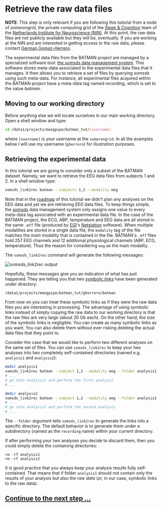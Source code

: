 Retrieve the raw data files
===

__NOTE__: This step is only relevant if you are following this tutorial from a node
of _somerengrid_, the private computing grid of the [Sleep & Cognition][sc] team
of the [Netherlands Institute for Neuroscience (NIN)][nin]. At this point, the raw
data files are not publicly available but they will be, eventually. If you are
working at the NIN and are interested in getting access to the raw data, please
contact [German Gomez-Herrero][ggh].

[nin]: http://www.nin.knaw.nl
[sc]: http://www.nin.knaw.nl/research_groups/van_someren_group
[ggh]: http://germangh.com

The experimental data files from the BATMAN project are managed by a
specialized software tool: [the somsds data management system][somsds].
This software stores meta-data associated to the experimental data files that it
manages. It then allows you to retrieve a set of files by querying _somsds_
using such meta-data. For instance, all experimental files acquired within
the BATMAN project have a meta-data tag named _recording_, which is set to
the value _batman_.

## Moving to our working directory

Before anything else we will locate ourselves in our main working directory.
Open a shell window and type:

````bash
cd /data1/projects/meegpipe/batman_tut/[username]
````
where `[username]` is your username at the `somerengrid`. In all the examples
below I will use my username (`gherrero`) for illustration purposes.


## Retrieving the experimental data

In this tutorial we are going to consider only a subset of the BATMAN dataset.
Namely, we want to retrieve the EEG data files from subjects 1 and 2. In a
shell window type:


````bash
somsds_link2rec batman --subjects 1,2 --modality eeg
````

Note that in the [roadmap][roadmap] of this tutorial we didn't plan any analyses
on the EEG data and yet we are retrieving _EEG_ data files. To keep things
simple, the [somsds][somsds] data management system only assigns one value to
every meta-data tag associated with an experimental data file. In the case of
the BATMAN project, the ECG, ABP, temperature and EEG data are all stored in the
same `.mff` file (produced by [EGI]'s [Netstation] software). When multiple
modalities are stored in a single data file, the `modality` tag of the file
matches the _main_ modality that is contained in the file. BATMAN's `.mff` files
hold 257 EEG channels and 12 additional physiological channels (ABP, ECG,
temperature). Thus the reason for considering `eeg` as the main modality.

[roadmap]: ./README.md
[egi]: http://www.egi.com/
[netstation]: http://www.egi.com/index.php?option=com_content&view=article&id=413

The `somsds_link2rec` command will generate the following messages:

![somsds_link2rec output](./img/somsds_link2rec.png "Output produced by the
somsds_link2rec command")


Hopefully, these messages give you an indication of what has just happened.
They are telling you that two [symbolic links][symboliclink] have been
generated under directory:

````
/data1/projects/meegpipe/batman_tut/gherrero/batman
````
[symboliclink]: http://en.wikipedia.org/wiki/Symbolic_link

From now on you can treat these symbolic links as if they were the raw data
files you are interesting in processing. The advantage of using symbolic links
instead of simply copying the raw data to our working directory is that the raw
files are very large (about 30 Gb each). On the other hand, the size of the
symbolic links is negligible. You can create as many symbolic links as you want.
You can also delete them without ever risking deleting the actual data files
that they point to.

Consider the case that we would like to perform two different analyses on the
same set of files. You can use `somsds_link2rec` to keep your two analyses into
two completely self-contained directories (named e.g. `analysis1` and
`analysis2`):

````bash
mkdir analysis1
somsds_link2rec batman --subject 1,2 --modality eeg --folder analysis1
# ...
# go into analysis1 and perform the first analysis
# ...

mkdir analysis2
somsds_link2rec batman --subject 1,2 --modality eeg --folder analysis2
# ...
# go into analysis2 and perform the second analysis
# ...
````

The `--folder` argument tells `somsds_link2rec` to generate the links into
a specific directory. The default behavior is to generate them under a
subdirectory (named as the `recording` name) within your current directory.

If after performing your two analyses you decide to discard them, then you could
simply delete the containing directories:

````
rm -rf analysis1
rm -rf analysis2
````
[somsds]: http://www.germangh.com/somsds/


It is good practice that you always keep your analysis results fully
self-contained. That means that if folder `analysis1` should not contain only
the results of your analysis but _also the raw data_ (or, in our case, symbolic
links to the raw data).


## [Continue to the next step ...][splitting]

[splitting]: ./splitting_raw_data.md
